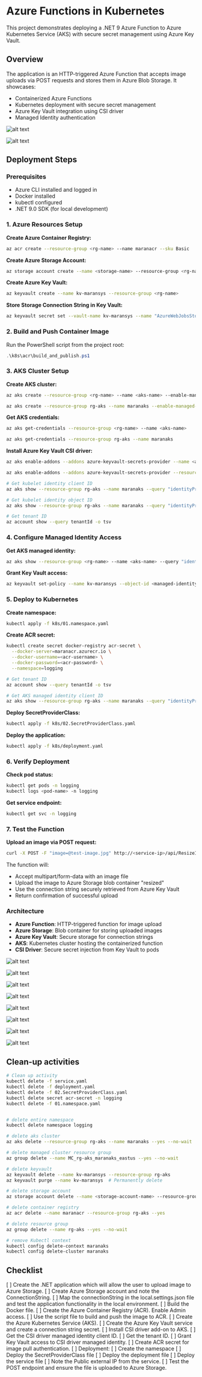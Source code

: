 # Azure Functions in Kubernetes

This project demonstrates deploying a .NET 9 Azure Function to Azure Kubernetes Service (AKS) with secure secret management using Azure Key Vault.

## Overview

The application is an HTTP-triggered Azure Function that accepts image uploads via POST requests and stores them in Azure Blob Storage. It showcases:

- Containerized Azure Functions
- Kubernetes deployment with secure secret management
- Azure Key Vault integration using CSI driver
- Managed Identity authentication

![alt text](image.png)

![alt text](image-1.png)

## Deployment Steps

### Prerequisites
- Azure CLI installed and logged in
- Docker installed
- kubectl configured
- .NET 9.0 SDK (for local development)

### 1. Azure Resources Setup

**Create Azure Container Registry:**
```bash
az acr create --resource-group <rg-name> --name maranacr --sku Basic
```

**Create Azure Storage Account:**
```bash
az storage account create --name <storage-name> --resource-group <rg-name> --sku Standard_LRS
```

**Create Azure Key Vault:**
```bash
az keyvault create --name kv-maransys --resource-group <rg-name>
```

**Store Storage Connection String in Key Vault:**
```bash
az keyvault secret set --vault-name kv-maransys --name "AzureWebJobsStorage" --value "<storage-connection-string>"
```

### 2. Build and Push Container Image

Run the PowerShell script from the project root:
```powershell
.\k8s\acr\build_and_publish.ps1
```

### 3. AKS Cluster Setup

**Create AKS cluster:**
```bash
az aks create --resource-group <rg-name> --name <aks-name> --enable-managed-identity --node-count 1 --generate-ssh-keys

az aks create --resource-group rg-aks --name maranaks --enable-managed-identity --node-count 1 --generate-ssh-keys

```

**Get AKS credentials:**
```bash
az aks get-credentials --resource-group <rg-name> --name <aks-name>

az aks get-credentials --resource-group rg-aks --name maranaks 
```

**Install Azure Key Vault CSI driver:**
```bash
az aks enable-addons --addons azure-keyvault-secrets-provider --name <aks-name> --resource-group <rg-name>

az aks enable-addons --addons azure-keyvault-secrets-provider --resource-group rg-aks --name maranaks

```

```bash
# Get kubelet identity client ID
az aks show --resource-group rg-aks --name maranaks --query "identityProfile.kubeletidentity.clientId" -o tsv

# Get kubelet identity object ID
az aks show --resource-group rg-aks --name maranaks --query "identityProfile.kubeletidentity.objectId" -o tsv

# Get tenant ID
az account show --query tenantId -o tsv
```

### 4. Configure Managed Identity Access

**Get AKS managed identity:**
```bash
az aks show --resource-group <rg-name> --name <aks-name> --query "identityProfile.kubeletidentity.clientId" -o tsv
```

**Grant Key Vault access:**
```bash
az keyvault set-policy --name kv-maransys --object-id <managed-identity-object-id> --secret-permissions get
```

### 5. Deploy to Kubernetes

**Create namespace:**
```bash
kubectl apply -f k8s/01.namespace.yaml
```

**Create ACR secret:**
```bash
kubectl create secret docker-registry acr-secret \
  --docker-server=maranacr.azurecr.io \
  --docker-username=<acr-username> \
  --docker-password=<acr-password> \
  --namespace=logging
```
```bash
# Get tenant ID
az account show --query tenantId -o tsv

# Get AKS managed identity client ID  
az aks show --resource-group rg-aks --name maranaks --query "identityProfile.kubeletidentity.clientId" -o tsv

```

**Deploy SecretProviderClass:**
```bash
kubectl apply -f k8s/02.SecretProviderClass.yaml
```

**Deploy the application:**
```bash
kubectl apply -f k8s/deployment.yaml
```

### 6. Verify Deployment

**Check pod status:**
```bash
kubectl get pods -n logging
kubectl logs <pod-name> -n logging
```

**Get service endpoint:**
```bash
kubectl get svc -n logging
```

### 7. Test the Function

**Upload an image via POST request:**
```bash
curl -X POST -F "image=@test-image.jpg" http://<service-ip>/api/ResizeImage
```

The function will:
- Accept multipart/form-data with an image file
- Upload the image to Azure Storage blob container "resized"
- Use the connection string securely retrieved from Azure Key Vault
- Return confirmation of successful upload

### Architecture
- **Azure Function**: HTTP-triggered function for image upload
- **Azure Storage**: Blob container for storing uploaded images
- **Azure Key Vault**: Secure storage for connection strings
- **AKS**: Kubernetes cluster hosting the containerized function
- **CSI Driver**: Secure secret injection from Key Vault to pods


![alt text](image-2.png)

![alt text](image-3.png)

![alt text](image-4.png)

![alt text](image-6.png)

![alt text](image-5.png)

![alt text](image-7.png)

![alt text](image-8.png)

![alt text](image-9.png)

## Clean-up activities

```bash
# Clean up activity
kubectl delete -f service.yaml
kubectl delete -f deployment.yaml
kubectl delete -f 02.SecretProviderClass.yaml
kubectl delete secret acr-secret -n logging
kubectl delete -f 01.namespace.yaml


# delete entire namespace
kubectl delete namespace logging

# delete aks cluster
az aks delete --resource-group rg-aks --name maranaks --yes --no-wait

# delete managed cluster resource group
az group delete --name MC_rg-aks_maranaks_eastus --yes --no-wait

# delete keyvault
az keyvault delete --name kv-maransys --resource-group rg-aks
az keyvault purge --name kv-maransys  # Permanently delete

# delete storage account
az storage account delete --name <storage-account-name> --resource-group rg-aks --yes

# delete container registry
az acr delete --name maranacr --resource-group rg-aks --yes

# delete resource group
az group delete --name rg-aks --yes --no-wait

# remove Kubectl context
kubectl config delete-context maranaks
kubectl config delete-cluster maranaks
```
## Checklist 
[ ] Create the .NET application which will allow the user to upload image to Azure Storage.
[ ] Create Azure Storage account and note the ConnectionString.
[ ] Map the connectionString in the local.settings.json file and test the application functionality in the local environment.
[ ] Build the Docker file.
[ ] Create the Azure Container Registry (ACR). Enable Admin access.
[ ] Use the script file to build and push the image to ACR.
[ ] Create the Azure Kubernetes Service (AKS).
[ ] Create the Azure Key Vault service and create a connection string secret.
[ ] Install CSI driver add-on to AKS.
[ ] Get the CSI driver managed identity client ID.
[ ] Get the tenant ID.
[ ] Grant Key Vault access to CSI driver managed identity.
[ ] Create ACR secret for image pull authentication.
[ ] Deployment:
  [ ] Create the namespace
  [ ] Deploy the SecretProviderClass file
  [ ] Deploy the deployment file
  [ ] Deploy the service file
[ ] Note the Public external IP from the service.
[ ] Test the POST endpoint and ensure the file is uploaded to Azure Storage.